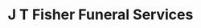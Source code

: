 ---
title: "J T Fisher Funeral Services"
url: /chesapeake/j-t-fisher-funeral-services/
shop: Bestattungen
---